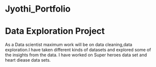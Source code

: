 # Jyothi_Portfolio


# Data Exploration Project

As a Data scientist maximum work will be on data cleaning,data exploration.I have taken different kinds of datasets and explored some of the insights from the data. I have worked on Super heroes data set and heart diease data sets.
